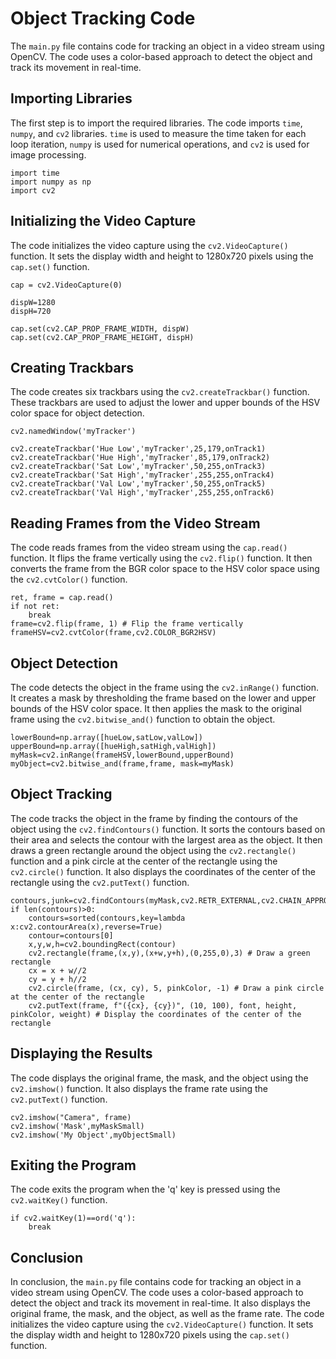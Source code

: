 # Object Tracking Code

The `main.py` file contains code for tracking an object in a video stream using OpenCV. The code uses a color-based approach to detect the object and track its movement in real-time.

## Importing Libraries

The first step is to import the required libraries. The code imports `time`, `numpy`, and `cv2` libraries. `time` is used to measure the time taken for each loop iteration, `numpy` is used for numerical operations, and `cv2` is used for image processing.

```
import time
import numpy as np
import cv2 
```

## Initializing the Video Capture

The code initializes the video capture using the `cv2.VideoCapture()` function. It sets the display width and height to 1280x720 pixels using the `cap.set()` function.

```
cap = cv2.VideoCapture(0)

dispW=1280
dispH=720

cap.set(cv2.CAP_PROP_FRAME_WIDTH, dispW)
cap.set(cv2.CAP_PROP_FRAME_HEIGHT, dispH)
```

## Creating Trackbars

The code creates six trackbars using the `cv2.createTrackbar()` function. These trackbars are used to adjust the lower and upper bounds of the HSV color space for object detection.

```
cv2.namedWindow('myTracker')

cv2.createTrackbar('Hue Low','myTracker',25,179,onTrack1)
cv2.createTrackbar('Hue High','myTracker',85,179,onTrack2)
cv2.createTrackbar('Sat Low','myTracker',50,255,onTrack3)
cv2.createTrackbar('Sat High','myTracker',255,255,onTrack4)
cv2.createTrackbar('Val Low','myTracker',50,255,onTrack5)
cv2.createTrackbar('Val High','myTracker',255,255,onTrack6)
```

## Reading Frames from the Video Stream

The code reads frames from the video stream using the `cap.read()` function. It flips the frame vertically using the `cv2.flip()` function. It then converts the frame from the BGR color space to the HSV color space using the `cv2.cvtColor()` function.

```
ret, frame = cap.read()
if not ret:
    break
frame=cv2.flip(frame, 1) # Flip the frame vertically
frameHSV=cv2.cvtColor(frame,cv2.COLOR_BGR2HSV)
```

## Object Detection

The code detects the object in the frame using the `cv2.inRange()` function. It creates a mask by thresholding the frame based on the lower and upper bounds of the HSV color space. It then applies the mask to the original frame using the `cv2.bitwise_and()` function to obtain the object.

```
lowerBound=np.array([hueLow,satLow,valLow])
upperBound=np.array([hueHigh,satHigh,valHigh])
myMask=cv2.inRange(frameHSV,lowerBound,upperBound)
myObject=cv2.bitwise_and(frame,frame, mask=myMask)
```

## Object Tracking

The code tracks the object in the frame by finding the contours of the object using the `cv2.findContours()` function. It sorts the contours based on their area and selects the contour with the largest area as the object. It then draws a green rectangle around the object using the `cv2.rectangle()` function and a pink circle at the center of the rectangle using the `cv2.circle()` function. It also displays the coordinates of the center of the rectangle using the `cv2.putText()` function.

```
contours,junk=cv2.findContours(myMask,cv2.RETR_EXTERNAL,cv2.CHAIN_APPROX_SIMPLE)
if len(contours)>0:
    contours=sorted(contours,key=lambda x:cv2.contourArea(x),reverse=True)
    contour=contours[0]
    x,y,w,h=cv2.boundingRect(contour)
    cv2.rectangle(frame,(x,y),(x+w,y+h),(0,255,0),3) # Draw a green rectangle
    cx = x + w//2
    cy = y + h//2
    cv2.circle(frame, (cx, cy), 5, pinkColor, -1) # Draw a pink circle at the center of the rectangle
    cv2.putText(frame, f"({cx}, {cy})", (10, 100), font, height, pinkColor, weight) # Display the coordinates of the center of the rectangle
```

## Displaying the Results

The code displays the original frame, the mask, and the object using the `cv2.imshow()` function. It also displays the frame rate using the `cv2.putText()` function.

```
cv2.imshow("Camera", frame)
cv2.imshow('Mask',myMaskSmall)
cv2.imshow('My Object',myObjectSmall)
```

## Exiting the Program

The code exits the program when the 'q' key is pressed using the `cv2.waitKey()` function.

```
if cv2.waitKey(1)==ord('q'):
    break
```

## Conclusion

In conclusion, the `main.py` file contains code for tracking an object in a video stream using OpenCV. The code uses a color-based approach to detect the object and track its movement in real-time. It also displays the original frame, the mask, and the object, as well as the frame rate.
The code initializes the video capture using the `cv2.VideoCapture()` function. It sets the display width and height to 1280x720 pixels using the `cap.set()` function.